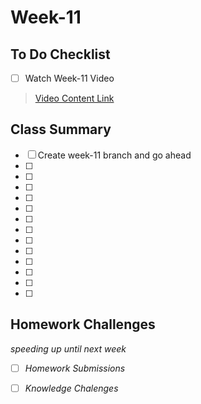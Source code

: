 # Week-11

## To Do Checklist

- [ ] Watch Week-11 Video

> [Video Content Link](videocontent/video_content_week11.md)

## Class Summary

- [ ] Create week-11 branch and go ahead 
- [ ] 
- [ ] 
- [ ]
- [ ]
- [ ]
- [ ]
- [ ]
- [ ]
- [ ]
- [ ]
- [ ]
- [ ]
- [ ]

## Homework Challenges
*speeding up until next week*

- [ ] *Homework Submissions*

- [ ] *Knowledge Chalenges*
